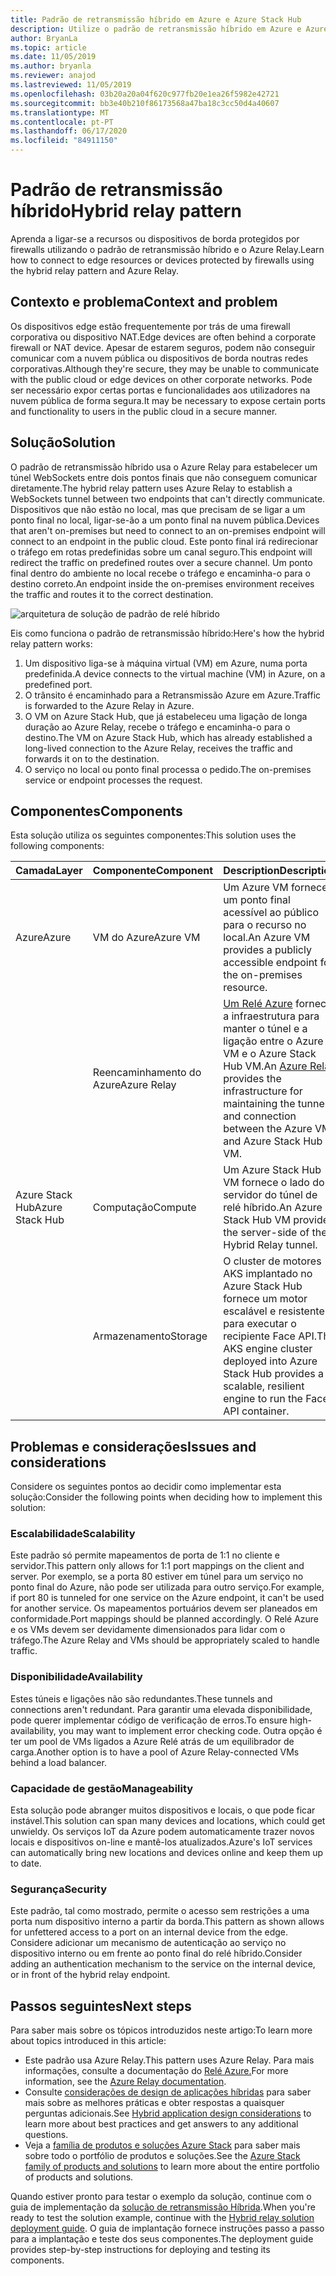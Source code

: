 ```yaml
---
title: Padrão de retransmissão híbrido em Azure e Azure Stack Hub
description: Utilize o padrão de retransmissão híbrido em Azure e Azure Stack Hub para ligar aos recursos de borda protegidos por firewalls.
author: BryanLa
ms.topic: article
ms.date: 11/05/2019
ms.author: bryanla
ms.reviewer: anajod
ms.lastreviewed: 11/05/2019
ms.openlocfilehash: 03b20a20a04f620c977fb20e1ea26f5982e42721
ms.sourcegitcommit: bb3e40b210f86173568a47ba18c3cc50d4a40607
ms.translationtype: MT
ms.contentlocale: pt-PT
ms.lasthandoff: 06/17/2020
ms.locfileid: "84911150"
---
```

# <a name="hybrid-relay-pattern"></a><span data-ttu-id="c6b07-103">Padrão de retransmissão híbrido</span><span class="sxs-lookup"><span data-stu-id="c6b07-103">Hybrid relay pattern</span></span>

<span data-ttu-id="c6b07-104">Aprenda a ligar-se a recursos ou dispositivos de borda protegidos por firewalls utilizando o padrão de retransmissão híbrido e o Azure Relay.</span><span class="sxs-lookup"><span data-stu-id="c6b07-104">Learn how to connect to edge resources or devices protected by firewalls using the hybrid relay pattern and Azure Relay.</span></span>

## <a name="context-and-problem"></a><span data-ttu-id="c6b07-105">Contexto e problema</span><span class="sxs-lookup"><span data-stu-id="c6b07-105">Context and problem</span></span>

<span data-ttu-id="c6b07-106">Os dispositivos edge estão frequentemente por trás de uma firewall corporativa ou dispositivo NAT.</span><span class="sxs-lookup"><span data-stu-id="c6b07-106">Edge devices are often behind a corporate firewall or NAT device.</span></span> <span data-ttu-id="c6b07-107">Apesar de estarem seguros, podem não conseguir comunicar com a nuvem pública ou dispositivos de borda noutras redes corporativas.</span><span class="sxs-lookup"><span data-stu-id="c6b07-107">Although they're secure, they may be unable to communicate with the public cloud or edge devices on other corporate networks.</span></span> <span data-ttu-id="c6b07-108">Pode ser necessário expor certas portas e funcionalidades aos utilizadores na nuvem pública de forma segura.</span><span class="sxs-lookup"><span data-stu-id="c6b07-108">It may be necessary to expose certain ports and functionality to users in the public cloud in a secure manner.</span></span>

## <a name="solution"></a><span data-ttu-id="c6b07-109">Solução</span><span class="sxs-lookup"><span data-stu-id="c6b07-109">Solution</span></span>

<span data-ttu-id="c6b07-110">O padrão de retransmissão híbrido usa o Azure Relay para estabelecer um túnel WebSockets entre dois pontos finais que não conseguem comunicar diretamente.</span><span class="sxs-lookup"><span data-stu-id="c6b07-110">The hybrid relay pattern uses Azure Relay to establish a WebSockets tunnel between two endpoints that can't directly communicate.</span></span> <span data-ttu-id="c6b07-111">Dispositivos que não estão no local, mas que precisam de se ligar a um ponto final no local, ligar-se-ão a um ponto final na nuvem pública.</span><span class="sxs-lookup"><span data-stu-id="c6b07-111">Devices that aren't on-premises but need to connect to an on-premises endpoint will connect to an endpoint in the public cloud.</span></span> <span data-ttu-id="c6b07-112">Este ponto final irá redirecionar o tráfego em rotas predefinidas sobre um canal seguro.</span><span class="sxs-lookup"><span data-stu-id="c6b07-112">This endpoint will redirect the traffic on predefined routes over a secure channel.</span></span> <span data-ttu-id="c6b07-113">Um ponto final dentro do ambiente no local recebe o tráfego e encaminha-o para o destino correto.</span><span class="sxs-lookup"><span data-stu-id="c6b07-113">An endpoint inside the on-premises environment receives the traffic and routes it to the correct destination.</span></span>

![arquitetura de solução de padrão de relé híbrido](media/pattern-hybrid-relay/solution-architecture.png)

<span data-ttu-id="c6b07-115">Eis como funciona o padrão de retransmissão híbrido:</span><span class="sxs-lookup"><span data-stu-id="c6b07-115">Here's how the hybrid relay pattern works:</span></span>

1. <span data-ttu-id="c6b07-116">Um dispositivo liga-se à máquina virtual (VM) em Azure, numa porta predefinida.</span><span class="sxs-lookup"><span data-stu-id="c6b07-116">A device connects to the virtual machine (VM) in Azure, on a predefined port.</span></span>
2. <span data-ttu-id="c6b07-117">O trânsito é encaminhado para a Retransmissão Azure em Azure.</span><span class="sxs-lookup"><span data-stu-id="c6b07-117">Traffic is forwarded to the Azure Relay in Azure.</span></span>
3. <span data-ttu-id="c6b07-118">O VM on Azure Stack Hub, que já estabeleceu uma ligação de longa duração ao Azure Relay, recebe o tráfego e encaminha-o para o destino.</span><span class="sxs-lookup"><span data-stu-id="c6b07-118">The VM on Azure Stack Hub, which has already established a long-lived connection to the Azure Relay, receives the traffic and forwards it on to the destination.</span></span>
4. <span data-ttu-id="c6b07-119">O serviço no local ou ponto final processa o pedido.</span><span class="sxs-lookup"><span data-stu-id="c6b07-119">The on-premises service or endpoint processes the request.</span></span>

## <a name="components"></a><span data-ttu-id="c6b07-120">Componentes</span><span class="sxs-lookup"><span data-stu-id="c6b07-120">Components</span></span>

<span data-ttu-id="c6b07-121">Esta solução utiliza os seguintes componentes:</span><span class="sxs-lookup"><span data-stu-id="c6b07-121">This solution uses the following components:</span></span>

| <span data-ttu-id="c6b07-122">Camada</span><span class="sxs-lookup"><span data-stu-id="c6b07-122">Layer</span></span> | <span data-ttu-id="c6b07-123">Componente</span><span class="sxs-lookup"><span data-stu-id="c6b07-123">Component</span></span> | <span data-ttu-id="c6b07-124">Description</span><span class="sxs-lookup"><span data-stu-id="c6b07-124">Description</span></span> |
|----------|-----------|-------------|
| <span data-ttu-id="c6b07-125">Azure</span><span class="sxs-lookup"><span data-stu-id="c6b07-125">Azure</span></span> | <span data-ttu-id="c6b07-126">VM do Azure</span><span class="sxs-lookup"><span data-stu-id="c6b07-126">Azure VM</span></span> | <span data-ttu-id="c6b07-127">Um Azure VM fornece um ponto final acessível ao público para o recurso no local.</span><span class="sxs-lookup"><span data-stu-id="c6b07-127">An Azure VM provides a publicly accessible endpoint for the on-premises resource.</span></span> |
| | <span data-ttu-id="c6b07-128">Reencaminhamento do Azure</span><span class="sxs-lookup"><span data-stu-id="c6b07-128">Azure Relay</span></span> | <span data-ttu-id="c6b07-129">[Um Relé Azure](/azure/azure-relay/) fornece a infraestrutura para manter o túnel e a ligação entre o Azure VM e o Azure Stack Hub VM.</span><span class="sxs-lookup"><span data-stu-id="c6b07-129">An [Azure Relay](/azure/azure-relay/) provides the infrastructure for maintaining the tunnel and connection between the Azure VM and Azure Stack Hub VM.</span></span>|
| <span data-ttu-id="c6b07-130">Azure Stack Hub</span><span class="sxs-lookup"><span data-stu-id="c6b07-130">Azure Stack Hub</span></span> | <span data-ttu-id="c6b07-131">Computação</span><span class="sxs-lookup"><span data-stu-id="c6b07-131">Compute</span></span> | <span data-ttu-id="c6b07-132">Um Azure Stack Hub VM fornece o lado do servidor do túnel de relé híbrido.</span><span class="sxs-lookup"><span data-stu-id="c6b07-132">An Azure Stack Hub VM provides the server-side of the Hybrid Relay tunnel.</span></span> |
| | <span data-ttu-id="c6b07-133">Armazenamento</span><span class="sxs-lookup"><span data-stu-id="c6b07-133">Storage</span></span> | <span data-ttu-id="c6b07-134">O cluster de motores AKS implantado no Azure Stack Hub fornece um motor escalável e resistente para executar o recipiente Face API.</span><span class="sxs-lookup"><span data-stu-id="c6b07-134">The AKS engine cluster deployed into Azure Stack Hub provides a scalable, resilient engine to run the Face API container.</span></span>|

## <a name="issues-and-considerations"></a><span data-ttu-id="c6b07-135">Problemas e considerações</span><span class="sxs-lookup"><span data-stu-id="c6b07-135">Issues and considerations</span></span>

<span data-ttu-id="c6b07-136">Considere os seguintes pontos ao decidir como implementar esta solução:</span><span class="sxs-lookup"><span data-stu-id="c6b07-136">Consider the following points when deciding how to implement this solution:</span></span>

### <a name="scalability"></a><span data-ttu-id="c6b07-137">Escalabilidade</span><span class="sxs-lookup"><span data-stu-id="c6b07-137">Scalability</span></span>

<span data-ttu-id="c6b07-138">Este padrão só permite mapeamentos de porta de 1:1 no cliente e servidor.</span><span class="sxs-lookup"><span data-stu-id="c6b07-138">This pattern only allows for 1:1 port mappings on the client and server.</span></span> <span data-ttu-id="c6b07-139">Por exemplo, se a porta 80 estiver em túnel para um serviço no ponto final do Azure, não pode ser utilizada para outro serviço.</span><span class="sxs-lookup"><span data-stu-id="c6b07-139">For example, if port 80 is tunneled for one service on the Azure endpoint, it can't be used for another service.</span></span> <span data-ttu-id="c6b07-140">Os mapeamentos portuários devem ser planeados em conformidade.</span><span class="sxs-lookup"><span data-stu-id="c6b07-140">Port mappings should be planned accordingly.</span></span> <span data-ttu-id="c6b07-141">O Relé Azure e os VMs devem ser devidamente dimensionados para lidar com o tráfego.</span><span class="sxs-lookup"><span data-stu-id="c6b07-141">The Azure Relay and VMs should be appropriately scaled to handle traffic.</span></span>

### <a name="availability"></a><span data-ttu-id="c6b07-142">Disponibilidade</span><span class="sxs-lookup"><span data-stu-id="c6b07-142">Availability</span></span>

<span data-ttu-id="c6b07-143">Estes túneis e ligações não são redundantes.</span><span class="sxs-lookup"><span data-stu-id="c6b07-143">These tunnels and connections aren't redundant.</span></span> <span data-ttu-id="c6b07-144">Para garantir uma elevada disponibilidade, pode querer implementar código de verificação de erros.</span><span class="sxs-lookup"><span data-stu-id="c6b07-144">To ensure high-availability, you may want to implement error checking code.</span></span> <span data-ttu-id="c6b07-145">Outra opção é ter um pool de VMs ligados a Azure Relé atrás de um equilibrador de carga.</span><span class="sxs-lookup"><span data-stu-id="c6b07-145">Another option is to have a pool of Azure Relay-connected VMs behind a load balancer.</span></span>

### <a name="manageability"></a><span data-ttu-id="c6b07-146">Capacidade de gestão</span><span class="sxs-lookup"><span data-stu-id="c6b07-146">Manageability</span></span>

<span data-ttu-id="c6b07-147">Esta solução pode abranger muitos dispositivos e locais, o que pode ficar instável.</span><span class="sxs-lookup"><span data-stu-id="c6b07-147">This solution can span many devices and locations, which could get unwieldy.</span></span> <span data-ttu-id="c6b07-148">Os serviços IoT da Azure podem automaticamente trazer novos locais e dispositivos on-line e mantê-los atualizados.</span><span class="sxs-lookup"><span data-stu-id="c6b07-148">Azure's IoT services can automatically bring new locations and devices online and keep them up to date.</span></span>

### <a name="security"></a><span data-ttu-id="c6b07-149">Segurança</span><span class="sxs-lookup"><span data-stu-id="c6b07-149">Security</span></span>

<span data-ttu-id="c6b07-150">Este padrão, tal como mostrado, permite o acesso sem restrições a uma porta num dispositivo interno a partir da borda.</span><span class="sxs-lookup"><span data-stu-id="c6b07-150">This pattern as shown allows for unfettered access to a port on an internal device from the edge.</span></span> <span data-ttu-id="c6b07-151">Considere adicionar um mecanismo de autenticação ao serviço no dispositivo interno ou em frente ao ponto final do relé híbrido.</span><span class="sxs-lookup"><span data-stu-id="c6b07-151">Consider adding an authentication mechanism to the service on the internal device, or in front of the hybrid relay endpoint.</span></span>

## <a name="next-steps"></a><span data-ttu-id="c6b07-152">Passos seguintes</span><span class="sxs-lookup"><span data-stu-id="c6b07-152">Next steps</span></span>

<span data-ttu-id="c6b07-153">Para saber mais sobre os tópicos introduzidos neste artigo:</span><span class="sxs-lookup"><span data-stu-id="c6b07-153">To learn more about topics introduced in this article:</span></span>

- <span data-ttu-id="c6b07-154">Este padrão usa Azure Relay.</span><span class="sxs-lookup"><span data-stu-id="c6b07-154">This pattern uses Azure Relay.</span></span> <span data-ttu-id="c6b07-155">Para mais informações, consulte a documentação do [Relé Azure.](/azure/azure-relay/)</span><span class="sxs-lookup"><span data-stu-id="c6b07-155">For more information, see the [Azure Relay documentation](/azure/azure-relay/).</span></span>
- <span data-ttu-id="c6b07-156">Consulte [considerações de design de aplicações híbridas](overview-app-design-considerations.md) para saber mais sobre as melhores práticas e obter respostas a quaisquer perguntas adicionais.</span><span class="sxs-lookup"><span data-stu-id="c6b07-156">See [Hybrid application design considerations](overview-app-design-considerations.md) to learn more about best practices and get answers to any additional questions.</span></span>
- <span data-ttu-id="c6b07-157">Veja a [família de produtos e soluções Azure Stack](/azure-stack) para saber mais sobre todo o portfólio de produtos e soluções.</span><span class="sxs-lookup"><span data-stu-id="c6b07-157">See the [Azure Stack family of products and solutions](/azure-stack) to learn more about the entire portfolio of products and solutions.</span></span>

<span data-ttu-id="c6b07-158">Quando estiver pronto para testar o exemplo da solução, continue com o guia de implementação da [solução de retransmissão Híbrida](https://aka.ms/hybridrelaydeployment).</span><span class="sxs-lookup"><span data-stu-id="c6b07-158">When you're ready to test the solution example, continue with the [Hybrid relay solution deployment guide](https://aka.ms/hybridrelaydeployment).</span></span> <span data-ttu-id="c6b07-159">O guia de implantação fornece instruções passo a passo para a implantação e teste dos seus componentes.</span><span class="sxs-lookup"><span data-stu-id="c6b07-159">The deployment guide provides step-by-step instructions for deploying and testing its components.</span></span>